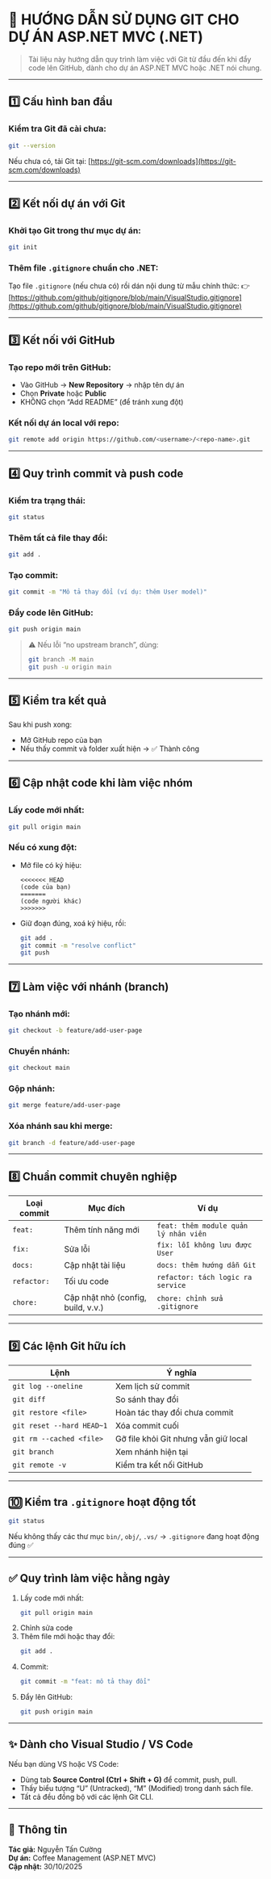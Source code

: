 # 🧭 HƯỚNG DẪN SỬ DỤNG GIT CHO DỰ ÁN ASP.NET MVC (.NET)

> Tài liệu này hướng dẫn quy trình làm việc với Git từ đầu đến khi đẩy code lên GitHub, dành cho dự án ASP.NET MVC hoặc .NET nói chung.

---

## 1️⃣ Cấu hình ban đầu

### Kiểm tra Git đã cài chưa:
```bash
git --version
```

Nếu chưa có, tải Git tại: [https://git-scm.com/downloads](https://git-scm.com/downloads)

---

## 2️⃣ Kết nối dự án với Git

### Khởi tạo Git trong thư mục dự án:
```bash
git init
```

### Thêm file `.gitignore` chuẩn cho .NET:
Tạo file `.gitignore` (nếu chưa có) rồi dán nội dung từ mẫu chính thức:
👉 [https://github.com/github/gitignore/blob/main/VisualStudio.gitignore](https://github.com/github/gitignore/blob/main/VisualStudio.gitignore)

---

## 3️⃣ Kết nối với GitHub

### Tạo repo mới trên GitHub:
- Vào GitHub → **New Repository** → nhập tên dự án
- Chọn **Private** hoặc **Public**
- KHÔNG chọn “Add README” (để tránh xung đột)

### Kết nối dự án local với repo:
```bash
git remote add origin https://github.com/<username>/<repo-name>.git
```

---

## 4️⃣ Quy trình commit và push code

### Kiểm tra trạng thái:
```bash
git status
```

### Thêm tất cả file thay đổi:
```bash
git add .
```

### Tạo commit:
```bash
git commit -m "Mô tả thay đổi (ví dụ: thêm User model)"
```

### Đẩy code lên GitHub:
```bash
git push origin main
```

> ⚠️ Nếu lỗi “no upstream branch”, dùng:
> ```bash
> git branch -M main
> git push -u origin main
> ```

---

## 5️⃣ Kiểm tra kết quả

Sau khi push xong:
- Mở GitHub repo của bạn
- Nếu thấy commit và folder xuất hiện → ✅ Thành công

---

## 6️⃣ Cập nhật code khi làm việc nhóm

### Lấy code mới nhất:
```bash
git pull origin main
```

### Nếu có xung đột:
- Mở file có ký hiệu:
  ```
  <<<<<<< HEAD
  (code của bạn)
  =======
  (code người khác)
  >>>>>>>
  ```
- Giữ đoạn đúng, xoá ký hiệu, rồi:
  ```bash
  git add .
  git commit -m "resolve conflict"
  git push
  ```

---

## 7️⃣ Làm việc với nhánh (branch)

### Tạo nhánh mới:
```bash
git checkout -b feature/add-user-page
```

### Chuyển nhánh:
```bash
git checkout main
```

### Gộp nhánh:
```bash
git merge feature/add-user-page
```

### Xóa nhánh sau khi merge:
```bash
git branch -d feature/add-user-page
```

---

## 8️⃣ Chuẩn commit chuyên nghiệp

| Loại commit | Mục đích | Ví dụ |
|--------------|-----------|--------|
| `feat:` | Thêm tính năng mới | `feat: thêm module quản lý nhân viên` |
| `fix:` | Sửa lỗi | `fix: lỗi không lưu được User` |
| `docs:` | Cập nhật tài liệu | `docs: thêm hướng dẫn Git` |
| `refactor:` | Tối ưu code | `refactor: tách logic ra service` |
| `chore:` | Cập nhật nhỏ (config, build, v.v.) | `chore: chỉnh sửa .gitignore` |

---

## 9️⃣ Các lệnh Git hữu ích

| Lệnh | Ý nghĩa |
|------|----------|
| `git log --oneline` | Xem lịch sử commit |
| `git diff` | So sánh thay đổi |
| `git restore <file>` | Hoàn tác thay đổi chưa commit |
| `git reset --hard HEAD~1` | Xóa commit cuối |
| `git rm --cached <file>` | Gỡ file khỏi Git nhưng vẫn giữ local |
| `git branch` | Xem nhánh hiện tại |
| `git remote -v` | Kiểm tra kết nối GitHub |

---

## 🔟 Kiểm tra `.gitignore` hoạt động tốt

```bash
git status
```

Nếu không thấy các thư mục `bin/`, `obj/`, `.vs/` → `.gitignore` đang hoạt động đúng ✅

---

## ✅ Quy trình làm việc hằng ngày

1. Lấy code mới nhất:
   ```bash
   git pull origin main
   ```
2. Chỉnh sửa code  
3. Thêm file mới hoặc thay đổi:
   ```bash
   git add .
   ```
4. Commit:
   ```bash
   git commit -m "feat: mô tả thay đổi"
   ```
5. Đẩy lên GitHub:
   ```bash
   git push origin main
   ```

---

## ✨ Dành cho Visual Studio / VS Code

Nếu bạn dùng VS hoặc VS Code:
- Dùng tab **Source Control (Ctrl + Shift + G)** để commit, push, pull.
- Thấy biểu tượng “U” (Untracked), “M” (Modified) trong danh sách file.
- Tất cả đều đồng bộ với các lệnh Git CLI.

---

## 📎 Thông tin
**Tác giả:** Nguyễn Tấn Cường  
**Dự án:** Coffee Management (ASP.NET MVC)  
**Cập nhật:** 30/10/2025  
